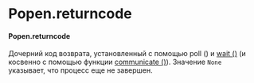 # Popen.returncode

#### Popen.returncode

Дочерний код возврата, установленный с помощью poll \(\) и [wait \(\)](https://treasuremaster.gitbook.io/python-docs/parallelnoe-vypolnenie/subprocess/popen.wait) \(и косвенно с помощью функции [communicate \(\)](https://treasuremaster.gitbook.io/python-docs/parallelnoe-vypolnenie/subprocess/popen.communicate)\). Значение `None` указывает, что процесс еще не завершен.

